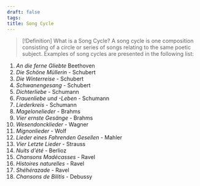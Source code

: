 ```yaml
---
draft: false
tags:
title: Song Cycle
---
```


> [!Definition] What is a Song Cycle?
> A song cycle is one composition consisting of a circle or series of songs relating to the same poetic subject. Examples of song cycles are presented in the following list:

1. *An die ferne Gliebte* Beethoven
2. *Die Schöne Müllerin* - Schubert
3. *Die Winterreise* - Schubert
4. *Schwanengesang* - Schubert
5. *Dichterliebe* - Schumann
6. *Frauenliebe und -Leben* - Schumann
7. *Liederkreis* - Schumann
8. *Magelonelieder* - Brahms
9. *Vier ernste Gesänge* - Brahms
10. *Wesendoncklieder* - Wagner
11. *Mignonlieder* - Wolf
12. *Lieder eines Fahrenden Gesellen* - Mahler
13. *Vier Letzte Lieder* - Strauss
14. *Nuits d'été* - Berlioz
15. *Chansons Madécasses* - Ravel
16. *Histoires naturelles* - Ravel
17. *Shéhérazade* - Ravel
18. *Chansons de Bilitis* - Debussy
